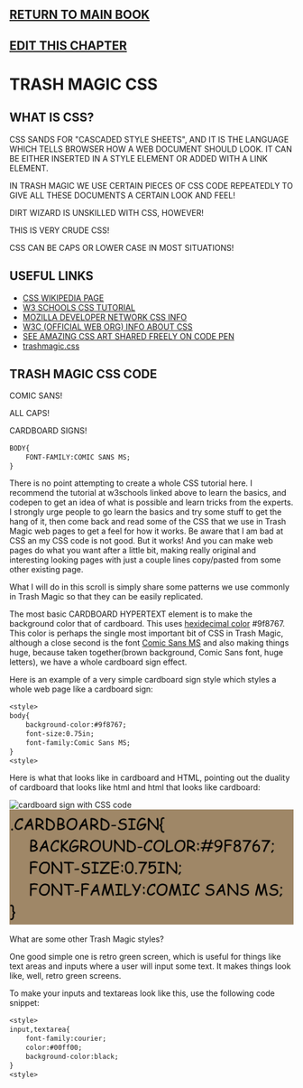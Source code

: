 ## [RETURN TO MAIN BOOK](read-markdown-file.php?filename=book.md)
## [EDIT THIS CHAPTER](edit-markdown-file.php?filename=css.md)

# TRASH MAGIC CSS

## WHAT IS CSS?

CSS SANDS FOR "CASCADED STYLE SHEETS", AND IT IS THE LANGUAGE WHICH TELLS BROWSER HOW A WEB DOCUMENT SHOULD LOOK. IT CAN BE EITHER INSERTED IN A STYLE ELEMENT OR ADDED WITH A LINK ELEMENT. 

IN TRASH MAGIC WE USE CERTAIN PIECES OF CSS CODE REPEATEDLY TO GIVE ALL THESE DOCUMENTS A CERTAIN LOOK AND FEEL!

DIRT WIZARD IS UNSKILLED WITH CSS, HOWEVER!

THIS IS VERY CRUDE CSS!

CSS CAN BE CAPS OR LOWER CASE IN MOST SITUATIONS!

## USEFUL LINKS

 - [CSS WIKIPEDIA PAGE](https://en.wikipedia.org/wiki/CSS)
 - [W3 SCHOOLS CSS TUTORIAL](https://www.w3schools.com/css/)
 - [MOZILLA DEVELOPER NETWORK CSS INFO](https://developer.mozilla.org/en-US/docs/Web/CSS)
 - [W3C (OFFICIAL WEB ORG) INFO ABOUT CSS](https://www.w3.org/Style/CSS/)
 - [SEE AMAZING CSS ART SHARED FREELY ON CODE PEN](https://codepen.io/)
 - [trashmagic.css](trashmagic.css)
 
## TRASH MAGIC CSS CODE

COMIC SANS!

ALL CAPS!

CARDBOARD SIGNS!

```
BODY{
    FONT-FAMILY:COMIC SANS MS;
}
```

There is no point attempting to create a whole CSS tutorial here. I recommend the tutorial at w3schools linked above to learn the basics, and codepen to get an idea of what is possible and learn tricks from the experts.  I strongly urge people to go learn the basics and try some stuff to get the hang of it, then come back and read some of the CSS that we use in Trash Magic web pages to get a feel for how it works. Be aware that I am bad at CSS an my CSS code is not good. But it works! And you can make web pages do what you want after a little bit, making really original and interesting looking pages with just a couple lines copy/pasted from some other existing page.

What I will do in this scroll is simply share some patterns we use commonly in Trash Magic so that they can be easily replicated.

The most basic CARDBOARD HYPERTEXT element is to make the background color that of cardboard.  This uses [hexidecimal color](https://en.wikipedia.org/wiki/Web_colors) #9f8767. This color is perhaps the single most important bit of CSS in Trash Magic, although a close second is the font [Comic Sans MS](https://en.wikipedia.org/wiki/Comic_Sans) and also making things huge, because taken together(brown background, Comic Sans font, huge letters), we have a whole cardboard sign effect.  


Here is an example of a very simple cardboard sign style which styles a whole web page like a cardboard sign:

```
<style>
body{
    background-color:#9f8767;
    font-size:0.75in;
    font-family:Comic Sans MS;
}
<style>
```

Here is what that looks like in cardboard and HTML, pointing out the duality of cardboard that looks like html and html that looks like cardboard:

![cardboard sign with CSS code](images/CARDBOARD-CSS-CARDBOARD.PNG)
![HTML representation of same](images/CARDBOARD-CSS-HTML.PNG)

What are some other Trash Magic styles?

One good simple one is retro green screen, which is useful for things like text areas and inputs where a user will input some text. It makes things look like, well, retro green screens.  


To make your inputs and textareas look like this, use the following code snippet:

```
<style>
input,textarea{
    font-family:courier;
    color:#00ff00;
    background-color:black;
}
<style>
```





 
